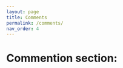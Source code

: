 ```yaml
---
layout: page
title: Comments
permalink: /comments/
nav_order: 4
---
```

# Commention section:  

<script src="https://utteranc.es/client.js"
        repo="postsent.github.io"
        issue-term="url"
        theme="github-light"
        crossorigin="anonymous"
        async>
</script>